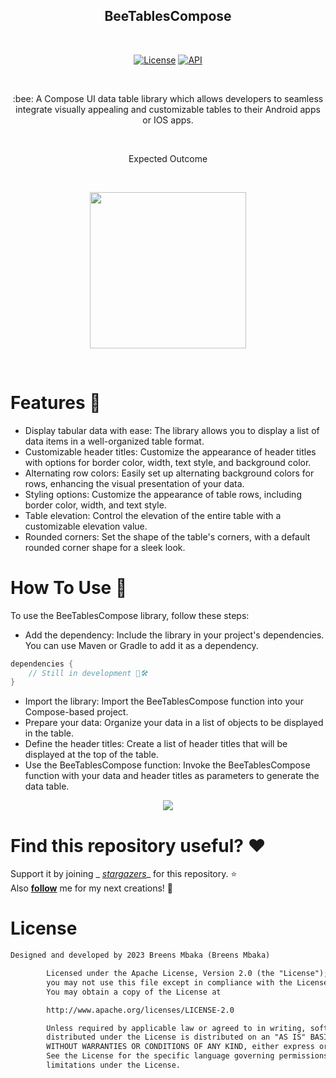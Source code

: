 <h2 align="center">BeeTablesCompose</h2></br>

<p align="center">
<a href="https://opensource.org/licenses/Apache-2.0"><img alt="License" src="https://img.shields.io/badge/License-Apache%202.0-blue.svg"/></a>
<a href="https://android-arsenal.com/api?level=21+"><img alt="API" src="https://img.shields.io/badge/API-15%2B-brightgreen.svg?style=flat"/></a>
</p><br>

<p align="center">
:bee:  A Compose UI data table library which allows developers to seamless integrate visually appealing and customizable tables to their Android apps or IOS apps.
</p><br>

<p align="center">
Expected Outcome
</p><br>

<p align="center">
<img src ="https://github.com/Breens-Mbaka/AnimeFollowKMM/assets/72180010/1b3e239e-9b4b-4bde-a9f1-085878bdf94a" width="250"/>
</p><br>

# Features 🌟

- Display tabular data with ease: The library allows you to display a list of data items in a
  well-organized table format.
- Customizable header titles: Customize the appearance of header titles with options for border
  color, width, text style, and background color.
- Alternating row colors: Easily set up alternating background colors for rows, enhancing the visual
  presentation of your data.
- Styling options: Customize the appearance of table rows, including border color, width, and text
  style.
- Table elevation: Control the elevation of the entire table with a customizable elevation value.
- Rounded corners: Set the shape of the table's corners, with a default rounded corner shape for a
  sleek look.

# How To Use 🤔

To use the BeeTablesCompose library, follow these steps:

- Add the dependency: Include the library in your project's dependencies. You can use Maven or
  Gradle to add it as a dependency.

```gradle
dependencies {
    // Still in development 🦺🛠
}
```

- Import the library: Import the BeeTablesCompose function into your Compose-based project.
- Prepare your data: Organize your data in a list of objects to be displayed in the table.
- Define the header titles: Create a list of header titles that will be displayed at the top of the
  table.
- Use the BeeTablesCompose function: Invoke the BeeTablesCompose function with your data and header
  titles as parameters to generate the data table.

<p align="center">
<img src="https://github.com/Breens-Mbaka/AnimeFollowKMM/assets/72180010/42f7fab4-cfe4-4236-968c-4a6eda006b0f" />

# Find this repository useful? :heart:

Support it by joining _
_[stargazers](https://github.com/Breens-Mbaka/Searchable-Dropdown-Menu-Jetpack-Compose/stargazers)__
for this repository. :star: <br>
Also __[follow](https://github.com/Breens-Mbaka)__ me for my next creations! 🤩
</p>

# License
```xml
Designed and developed by 2023 Breens Mbaka (Breens Mbaka)

        Licensed under the Apache License, Version 2.0 (the "License");
        you may not use this file except in compliance with the License.
        You may obtain a copy of the License at

        http://www.apache.org/licenses/LICENSE-2.0

        Unless required by applicable law or agreed to in writing, software
        distributed under the License is distributed on an "AS IS" BASIS,
        WITHOUT WARRANTIES OR CONDITIONS OF ANY KIND, either express or implied.
        See the License for the specific language governing permissions and
        limitations under the License.
```